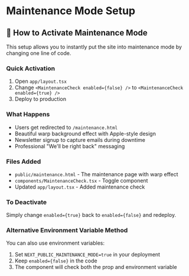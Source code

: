 # Maintenance Mode Setup

## 🚧 How to Activate Maintenance Mode

This setup allows you to instantly put the site into maintenance mode by changing one line of code.

### Quick Activation
1. Open `app/layout.tsx`
2. Change `<MaintenanceCheck enabled={false} />` to `<MaintenanceCheck enabled={true} />`
3. Deploy to production

### What Happens
- Users get redirected to `/maintenance.html` 
- Beautiful warp background effect with Apple-style design
- Newsletter signup to capture emails during downtime
- Professional "We'll be right back" messaging

### Files Added
- `public/maintenance.html` - The maintenance page with warp effect
- `components/MaintenanceCheck.tsx` - Toggle component
- Updated `app/layout.tsx` - Added maintenance check

### To Deactivate
Simply change `enabled={true}` back to `enabled={false}` and redeploy.

### Alternative Environment Variable Method
You can also use environment variables:
1. Set `NEXT_PUBLIC_MAINTENANCE_MODE=true` in your deployment
2. Keep `enabled={false}` in the code
3. The component will check both the prop and environment variable